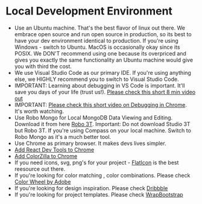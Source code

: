 # Local Development Environment

- Use an Ubuntu machine. That's the best flavor of linux out there. We embrace open source and run open source in production, so its best to have your dev environment identical to production. If you're using Windows - switch to Ubuntu. MacOS is occasionally okay since its POSIX. We DON'T recommend using one because its overpriced and gives you exactly the same functionality an Ubuntu machine would give you with third the cost. 
- We use Visual Studio Code as our primary IDE. If you're using anything else, we HIGHLY recommend you to switch to Visual Studio Code. 
- IMPORTANT: Learning about debugging in VS Code is important. It'll save you days of your life (trust us!). [Please check this short 8 min video out](https://www.youtube.com/watch?v=2oFKNL7vYV8)
- IMPORTANT: [Please check this short video on Debugging in Chrome](https://www.youtube.com/watch?v=H0XScE08hy8). It's worth watching. 
- Use Robo Mongo for Local MongoDB Data Viewing and Editing. Download it from here [Robo 3T](https://robomongo.org/download). Important: Do not download Studio 3T but Robo 3T. If you're using Compass on your local machine. Switch to Robo Mongo as it's a much better tool.
- Use Chrome as primary browser. It makes devs lives simpler. 
- [Add React Dev Tools to Chrome](https://chrome.google.com/webstore/detail/react-developer-tools/fmkadmapgofadopljbjfkapdkoienihi?hl=en)
- [Add ColorZilla to Chrome](https://chrome.google.com/webstore/detail/colorzilla/bhlhnicpbhignbdhedgjhgdocnmhomnp?hl=en)
- If you need icons, svg, png's for your project - [FlatIcon](https://www.flaticon.com/) is the best reesource out there. 
- If you're looking for color matching , color combinations. Please check [Color Wheel by Adobe](https://color.adobe.com/)
- If you're looking for design inspiration. Please check [Dribbble](https://dribbble.com/)
- If you're looking for project templates. Please check [WrapBootstrap](https://wrapbootstrap.com/)
